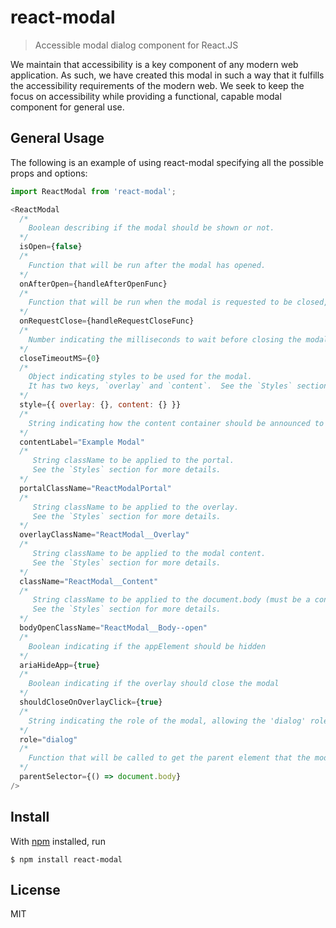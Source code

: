 # react-modal

> Accessible modal dialog component for React.JS

We maintain that accessibility is a key component of any modern web application.  As such, we have created this modal in such a way that it fulfills the accessibility requirements of the modern web.  We seek to keep the focus on accessibility while providing a functional, capable modal component for general use.

## General Usage

The following is an example of using react-modal specifying all the possible props and options:

```js
import ReactModal from 'react-modal';

<ReactModal
  /*
    Boolean describing if the modal should be shown or not.
  */
  isOpen={false}
  /*
    Function that will be run after the modal has opened.
  */
  onAfterOpen={handleAfterOpenFunc}
  /*
    Function that will be run when the modal is requested to be closed, prior to actually closing.
  */
  onRequestClose={handleRequestCloseFunc}
  /*
    Number indicating the milliseconds to wait before closing the modal.
  */
  closeTimeoutMS={0}
  /*
    Object indicating styles to be used for the modal.  
    It has two keys, `overlay` and `content`.  See the `Styles` section for more details.
  */
  style={{ overlay: {}, content: {} }}
  /*
    String indicating how the content container should be announced to screenreaders
  */
  contentLabel="Example Modal"
  /*
     String className to be applied to the portal.
     See the `Styles` section for more details.
  */
  portalClassName="ReactModalPortal"
  /*
     String className to be applied to the overlay.
     See the `Styles` section for more details.
  */
  overlayClassName="ReactModal__Overlay"
  /*
     String className to be applied to the modal content.
     See the `Styles` section for more details.
  */
  className="ReactModal__Content"
  /*
     String className to be applied to the document.body (must be a constant string).
     See the `Styles` section for more details.
  */
  bodyOpenClassName="ReactModal__Body--open"
  /*
    Boolean indicating if the appElement should be hidden
  */
  ariaHideApp={true}
  /*
    Boolean indicating if the overlay should close the modal
  */
  shouldCloseOnOverlayClick={true}
  /*
    String indicating the role of the modal, allowing the 'dialog' role to be applied if desired.
  */
  role="dialog"
  /*
    Function that will be called to get the parent element that the modal will be attached to.
  */
  parentSelector={() => document.body}
/>
```

## Install

With [npm](https://npmjs.org/) installed, run

```
$ npm install react-modal
```


## License

MIT
